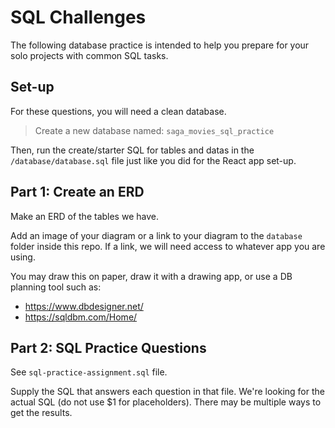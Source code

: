 # SQL Challenges

The following database practice is intended to help you prepare for your solo projects with common SQL tasks.


## Set-up

For these questions, you will need a clean database.

> Create a new database named: `saga_movies_sql_practice`

Then, run the create/starter SQL for tables and datas in the `/database/database.sql` file just like you did for the React app set-up.

## Part 1: Create an ERD

Make an ERD of the tables we have. 

Add an image of your diagram or a link to your diagram to the `database` folder inside this repo. If a link, we will need access to whatever app you are using.

You may draw this on paper, draw it with a drawing app, or use a DB planning tool such as: 

- https://www.dbdesigner.net/
- https://sqldbm.com/Home/


## Part 2: SQL Practice Questions

See `sql-practice-assignment.sql` file.

Supply the SQL that answers each question in that file. We're looking for the actual SQL (do not use $1 for placeholders). There may be multiple ways to get the results.